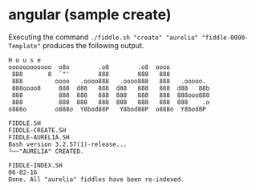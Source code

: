 angular (sample create)
======

Executing the command `./fiddle.sh "create" "aurelia" "fiddle-0000-Template"` produces the following output.

    H o u s e
    oooooooooooo  o8o        .o8        .o8  oooo
     888       8  `"'        888        888   888
     888         oooo   .oooo888   .oooo888   888   .ooooo.
     888oooo8     888  d88   888  d88   888   888  d88   88b
     888          888  888   888  888   888   888  888ooo888
     888          888  888   888  888   888   888  888    .o
    o888o        o888o  Y8bod88P   Y8bod88P  o888o  Y8bod8P
    
    FIDDLE.SH
    FIDDLE-CREATE.SH
    FIDDLE-AURELIA.SH
    Bash version 3.2.57(1)-release...
    └──"AURELIA" CREATED.
    
    FIDDLE-INDEX.SH
    06-02-16
    Done. All "aurelia" fiddles have been re-indexed.

    
